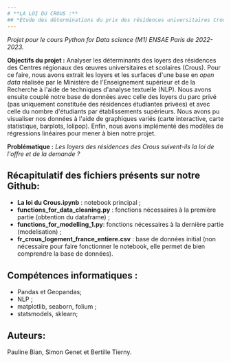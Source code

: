```yaml
---
# **LA LOI DU CROUS :**
## *Étude des déterminations du prix des résidences universitaires Crous et de leurs répartitions dans les départements*
---
```


*Projet pour le cours Python for Data science (M1) ENSAE Paris de 2022-2023.* 

**Objectifs du projet :** Analyser les déterminants des loyers des résidences des Centres régionaux des œuvres universitaires et scolaires (Crous). Pour ce faire, nous avons extrait les loyers et les surfaces d'une base en *open data* réalisée par le Ministère de l'Enseignement supérieur et de la Recherche à l'aide de techniques d'analyse textuelle (NLP). Nous avons ensuite couplé notre base de données avec celle des loyers du parc privé (pas uniquement constituée des résidences étudiantes privées) et avec celle du nombre d'étudiants par établissements supérieurs. Nous avons pu visualiser nos données à l'aide de graphiques variés (carte interactive, carte statistique, barplots, lolipop). Enfin, nous avons implémenté des modèles de régressions linéaires pour mener à bien notre projet. 

**Problématique :** *Les loyers des résidences des Crous suivent-ils la loi de l'offre et de la demande ?*

## Récapitulatif des fichiers présents sur notre Github: 
+ **La loi du Crous.ipynb** : notebook principal ;
+ **functions_for_data_cleaning.py** : fonctions nécessaires à la première partie (obtention du dataframe) ;
+ **functions_for_modelling_1.py**: fonctions nécessaires à la dernière partie (modelisation) ;
+ **fr_crous_logement_france_entiere.csv** : base de données initial (non nécessaire pour faire fonctionner le notebook, elle permet de bien comprendre la base de données). 

## Compétences informatiques : 
+ Pandas et Geopandas;
+ NLP ; 
+ matplotlib, seaborn, folium ; 
+ statsmodels, sklearn;

## Auteurs: 

Pauline Bian, Simon Genet et Bertille Tierny. 


 



